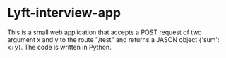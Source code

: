 # Lyft-interview-app
This is a small web application that accepts a POST request of two argument x and y to the route "/test" and returns a JASON 
object {'sum': x+y}.
The code is written in Python.
